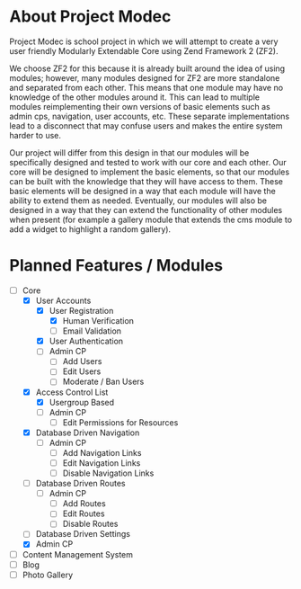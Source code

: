 # About Project Modec

Project Modec is school project in which we will attempt to create a very user
friendly Modularly Extendable Core using Zend Framework 2 (ZF2).

We choose ZF2 for this because it is already built around the idea of using
modules; however, many modules designed for ZF2 are more standalone and
separated from each other. This means that one module may have no knowledge of
the other modules around it. This can lead to multiple modules reimplementing
their own versions of basic elements such as admin cps, navigation, user
accounts, etc. These separate implementations lead to a disconnect that may
confuse users and makes the entire system harder to use.

Our project will differ from this design in that our modules will be
specifically designed and tested to work with our core and each other. Our core
will be designed to implement the basic elements, so that our modules can be
built with the knowledge that they will have access to them. These basic
elements will be designed in a way that each module will have the ability to
extend them as needed. Eventually, our modules will also be designed in a way
that they can extend the functionality of other modules when present (for
example a gallery module that extends the cms module to add a widget to
highlight a random gallery).

# Planned Features / Modules

 * [ ] Core
	* [x] User Accounts
		* [x] User Registration
			* [x] Human Verification
			* [ ] Email Validation
		* [x] User Authentication
		* [ ] Admin CP
			* [ ] Add Users
			* [ ] Edit Users
			* [ ] Moderate / Ban Users
	* [x] Access Control List
		* [x] Usergroup Based
		* [ ] Admin CP
			* [ ] Edit Permissions for Resources
	* [x] Database Driven Navigation
		* [ ] Admin CP
			* [ ] Add Navigation Links
			* [ ] Edit Navigation Links
			* [ ] Disable Navigation Links
	* [ ] Database Driven Routes
		* [ ] Admin CP
			* [ ] Add Routes
			* [ ] Edit Routes
			* [ ] Disable Routes
	* [ ] Database Driven Settings
	* [x] Admin CP
 * [ ] Content Management System
 * [ ] Blog
 * [ ] Photo Gallery
